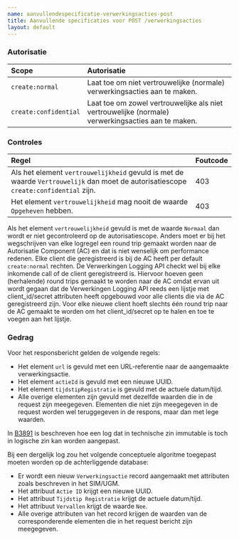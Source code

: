 ```yaml
---
name: aanvullendespecificatie-verwerkingsacties-post
title: Aanvullende specificaties voor POST /verwerkingsacties
layout: default
---
```


### Autorisatie

| Scope | Autorisatie | 
| :---- | :---- |
| `create:normal` | Laat toe om niet vertrouwelijke (normale) verwerkingsacties aan te maken. |
| `create:confidential` | Laat toe om zowel vertrouwelijke als niet vertrouwelijke (normale) verwerkingsacties aan te maken. |

### Controles

| Regel | Foutcode |
| :---- | :---- |
| Als het element `vertrouwelijkheid` gevuld is met de waarde `Vertrouwelijk` dan moet de autorisatiescope `create:confidential` zijn. | 403 |
| Het element `vertrouwelijkheid` mag nooit de waarde `Opgeheven` hebben. | 403 |

Als het element `vertrouwelijkheid` gevuld is met de waarde `Normaal` dan wordt er niet gecontroleerd op de autorisatiescope. Anders moet er bij het wegschrijven van elke logregel een round trip gemaakt worden naar de Autorisatie Component (AC) en dat is niet wenselijk om performance redenen. Elke client die geregistreerd is bij de AC heeft per default `create:normal` rechten. De Verwerkingen Logging API checkt wel bij elke inkomende call of de client geregistreerd is. Hiervoor hoeven geen (herhalende) round trips gemaakt te worden naar de AC omdat ervan uit wordt gegaan dat de Verwerkingen Logging API reeds een lijstje met client_id/secret attributen heeft opgebouwd voor alle clients die via de AC geregistreerd zijn. Voor elke nieuwe client hoeft slechts één round trip naar de AC gemaakt te worden om het client_id/secret op te halen en toe te voegen aan het lijstje.

### Gedrag
Voor het responsbericht gelden de volgende regels:
* Het element `url` is gevuld met een URL-referentie naar de aangemaakte verwerkingsactie.
* Het element `actieId` is gevuld met een nieuwe UUID.
* Het element `tijdstipRegistratie` is gevuld met de actuele datum/tijd.
* Alle overige elementen zijn gevuld met dezelfde waarden die in de request zijn meegegeven. Elementen die niet zijn meegegeven in de request worden wel teruggegeven in de respons, maar dan met lege waarden.

In [B3891](../achtergronddocumentatie/ontwerp/artefacten/3891.md) is beschreven hoe een log dat in technische zin immutable is toch in logische zin kan worden aangepast.

Bij een dergelijk log zou het volgende conceptuele algoritme toegepast moeten worden op de achterliggende database:
* Er wordt een nieuw `Verwerkingsactie` record aangemaakt met attributen zoals beschreven in het SIM/UGM.
* Het attribuut `Actie ID` krijgt een nieuwe UUID.
* Het attribuut `Tijdstip Registratie` krijgt de actuele datum/tijd.
* Het attribuut `Vervallen` krijgt de waarde `Nee`.
* Alle overige attributen van het record krijgen de waarden van de corresponderende elementen die in het request bericht zijn meegegeven.
